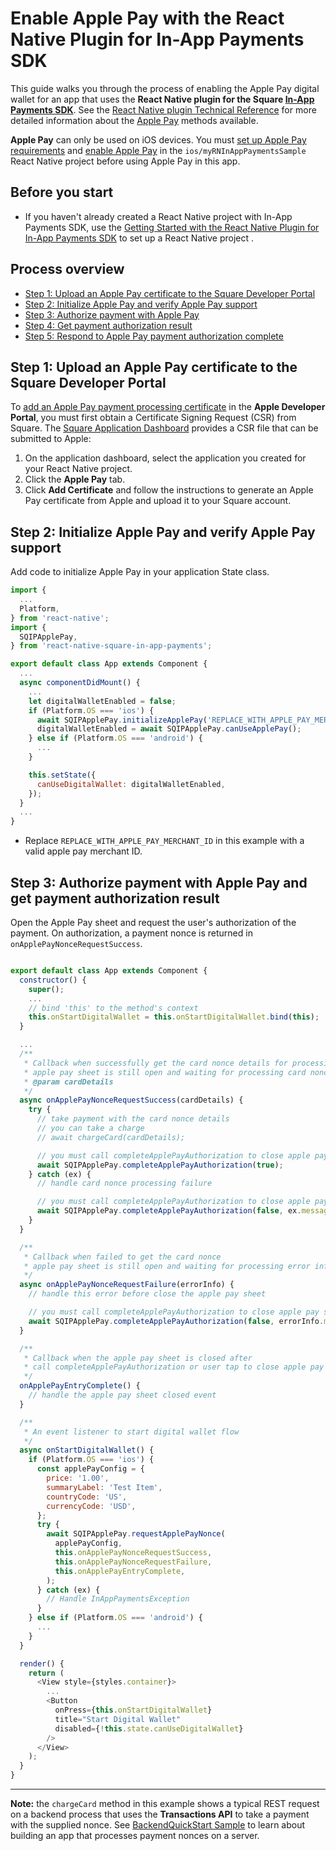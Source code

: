 # Enable Apple Pay with the React Native Plugin for In-App Payments SDK

This guide walks you through the process of enabling the Apple Pay digital wallet
for an app that uses the **React Native plugin for the Square [In-App Payments SDK]**. See the [React Native plugin Technical Reference](reference.md)
for more detailed information about the [Apple Pay] methods available.

**Apple Pay** can only be used on iOS devices. You must [set up Apple Pay requirements] and [enable Apple Pay] in the `ios/myRNInAppPaymentsSample` React Native project before using Apple Pay in this app. 

## Before you start

* If you haven't already created a React Native project with In-App Payments SDK, use the [Getting Started with the React Native Plugin for In-App Payments SDK](get-started.md) to 
set up a React Native project .

## Process overview

* [Step 1: Upload an Apple Pay certificate to the Square Developer Portal](#step-1-upload-an-apple-pay-certificate-to-the-square-developer-portal)
* [Step 2: Initialize Apple Pay and verify Apple Pay support](#step-2-initialize-apple-pay-and-verify-apple-pay-support)
* [Step 3: Authorize payment with Apple Pay](#step-3-authorize-payment-with-apple-pay)
* [Step 4: Get payment authorization result](#step-4-get-payment-authorization-result)
* [Step 5: Respond to Apple Pay payment authorization complete](#step-5-respond-to-apple-pay-payment-authorization-complete)

## Step 1: Upload an Apple Pay certificate to the Square Developer Portal

To [add an Apple Pay payment processing certificate] in the **Apple Developer Portal**, 
you must first obtain a Certificate Signing
Request (CSR) from Square. The [Square Application Dashboard]
provides a CSR file that can be submitted to Apple:

1. On the application dashboard, select the application you created for your React Native project.
1. Click the **Apple Pay** tab.
1. Click **Add Certificate** and follow the instructions to generate an Apple
   Pay certificate from Apple and upload it to your Square account.

## Step 2: Initialize Apple Pay and verify Apple Pay support

Add code to initialize Apple Pay in your application State class. 

```javascript
import {
  ...
  Platform,
} from 'react-native';
import {
  SQIPApplePay,
} from 'react-native-square-in-app-payments';

export default class App extends Component {
  ...
  async componentDidMount() {
    ...
    let digitalWalletEnabled = false;
    if (Platform.OS === 'ios') {
      await SQIPApplePay.initializeApplePay('REPLACE_WITH_APPLE_PAY_MERCHANT_ID');
      digitalWalletEnabled = await SQIPApplePay.canUseApplePay();
    } else if (Platform.OS === 'android') {
      ...
    }

    this.setState({
      canUseDigitalWallet: digitalWalletEnabled,
    });
  }
  ...
}
```

* Replace `REPLACE_WITH_APPLE_PAY_MERCHANT_ID` in this example with a valid apple pay merchant ID.

## Step 3: Authorize payment with Apple Pay and get payment authorization result
Open the Apple Pay sheet and request the user's authorization of the payment. On authorization, a
payment nonce is returned in `onApplePayNonceRequestSuccess`.

```javascript

export default class App extends Component {
  constructor() {
    super();
    ...
    // bind 'this' to the method's context
    this.onStartDigitalWallet = this.onStartDigitalWallet.bind(this);
  }

  ...
  /**
   * Callback when successfully get the card nonce details for processig
   * apple pay sheet is still open and waiting for processing card nonce details
   * @param cardDetails
   */
  async onApplePayNonceRequestSuccess(cardDetails) {
    try {
      // take payment with the card nonce details
      // you can take a charge
      // await chargeCard(cardDetails);

      // you must call completeApplePayAuthorization to close apple pay sheet
      await SQIPApplePay.completeApplePayAuthorization(true);
    } catch (ex) {
      // handle card nonce processing failure

      // you must call completeApplePayAuthorization to close apple pay sheet
      await SQIPApplePay.completeApplePayAuthorization(false, ex.message);
    }
  }

  /**
   * Callback when failed to get the card nonce
   * apple pay sheet is still open and waiting for processing error information
   */
  async onApplePayNonceRequestFailure(errorInfo) {
    // handle this error before close the apple pay sheet

    // you must call completeApplePayAuthorization to close apple pay sheet
    await SQIPApplePay.completeApplePayAuthorization(false, errorInfo.message);
  }

  /**
   * Callback when the apple pay sheet is closed after
   * call completeApplePayAuthorization or user tap to close apple pay sheet manually
   */
  onApplePayEntryComplete() {
    // handle the apple pay sheet closed event
  }

  /**
   * An event listener to start digital wallet flow
   */
  async onStartDigitalWallet() {
    if (Platform.OS === 'ios') {
      const applePayConfig = {
        price: '1.00',
        summaryLabel: 'Test Item',
        countryCode: 'US',
        currencyCode: 'USD',
      };
      try {
        await SQIPApplePay.requestApplePayNonce(
          applePayConfig,
          this.onApplePayNonceRequestSuccess,
          this.onApplePayNonceRequestFailure,
          this.onApplePayEntryComplete,
        );
      } catch (ex) {
        // Handle InAppPaymentsException
      }
    } else if (Platform.OS === 'android') {
      ...
    }
  }

  render() {
    return (
      <View style={styles.container}>
        ...
        <Button
          onPress={this.onStartDigitalWallet}
          title="Start Digital Wallet"
          disabled={!this.state.canUseDigitalWallet}
        />
      </View>
    );
  }
}
```
---
**Note:** the `chargeCard` method in this example shows a typical REST request on a backend process
that uses the **Transactions API** to take a payment with the supplied nonce.
See [BackendQuickStart Sample] to learn about building an app that processes payment nonces on a server.



[//]: # "Link anchor definitions"
[In-App Payments SDK]: https://docs.connect.squareup.com/payments/in-app-payments-sdk/overview
[root README]: ../README.md
[Apple Pay]: https://developer.apple.com/documentation/passkit/apple_pay
[add an Apple Pay payment processing certificate]: https://help.apple.com/developer-account/#/devb2e62b839?sub=devf31990e3f
[Square Application Dashboard]: https://connect.squareup.com/apps/
[set up Apple Pay requirements]: https://developer.apple.com/documentation/passkit/apple_pay/setting_up_apple_pay_requirements
[enable Apple Pay]: https://help.apple.com/xcode/mac/9.3/#/deva43983eb7?sub=dev44ce8ef13
[BackendQuickStart Sample]: https://github.com/square/in-app-payments-server-quickstart